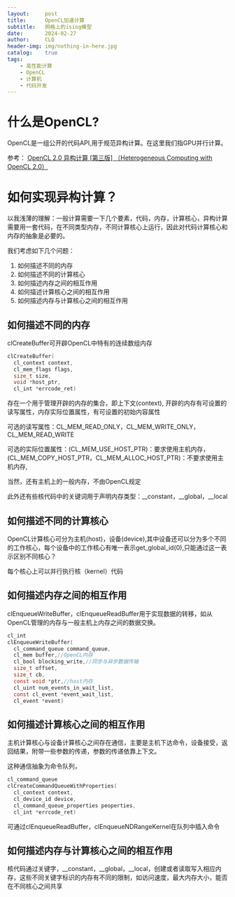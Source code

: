 ```yaml
---
layout:     post
title:      OpenCL加速计算
subtitle:   网格上的ising模型
date:       2024-02-27
author:     CLQ
header-img: img/nothing-in-here.jpg
catalog:    true
tags:
    - 高性能计算
    - OpenCL
    - 计算机
    - 代码开发
---
```


# 什么是OpenCL?

OpenCL是一组公开的代码API,用于规范异构计算。在这里我们指GPU并行计算。


参考：
[OpenCL 2.0 异构计算 [第三版] （Heterogeneous Computing with OpenCL 2.0）](https://www.bookstack.cn/read/Heterogeneous-Computing-with-OpenCL-2.0/README.md)

# 如何实现异构计算？

以我浅薄的理解：一般计算需要一下几个要素，代码，内存，计算核心，异构计算需要用一套代码，在不同类型内存，不同计算核心上运行，因此对代码计算核心和内存的抽象是必要的。

我们考虑如下几个问题：

1. 如何描述不同的内存
2. 如何描述不同的计算核心
3. 如何描述内存之间的相互作用
4. 如何描述计算核心之间的相互作用
5. 如何描述内存与计算核心之间的相互作用

## 如何描述不同的内存

clCreateBuffer可开辟OpenCL中特有的连续数组内存

```c
clCreateBuffer(
  cl_context context,
  cl_mem_flags flags,
  size_t size,
  void *host_ptr,
  cl_int *errcode_ret)
```

存在一个用于管理开辟的内存的集合，即上下文(context), 开辟的内存有可设置的读写属性，内存实际位置属性，有可设置的初始内容属性

可选的读写属性：CL_MEM_READ_ONLY，CL_MEM_WRITE_ONLY，CL_MEM_READ_WRITE

可选的实际位置属性：(CL_MEM_USE_HOST_PTR)：要求使用主机内存，(CL_MEM_COPY_HOST_PTR，CL_MEM_ALLOC_HOST_PTR)：不要求使用主机内存,

当然，还有主机上的一般内存，不由OpenCL规定

此外还有些核代码中的关键词用于声明内存类型：__constant，__global，__local

## 如何描述不同的计算核心

OpenCL计算核心可分为主机(host)，设备(device),其中设备还可以分为多个不同的工作核心，每个设备中的工作核心有唯一表示get_global_id(0),只能通过这一表示区别不同核心？

每个核心上可以并行执行核（kernel）代码

## 如何描述内存之间的相互作用

clEnqueueWriteBuffer，clEnqueueReadBuffer用于实现数据的转移，如从OpenCL管理的内存与一般主机上内存之间的数据交换。

```c
cl_int
clEnqueueWriteBuffer(
  cl_command_queue command_queue,
  cl_mem buffer,//OpenCL内存
  cl_bool blocking_write,//同步与异步数据传输
  size_t offset,
  size_t cb,
  const void *ptr,//host内存
  cl_uint num_events_in_wait_list,
  const cl_event *event_wait_list,
  cl_event *event)
```

## 如何描述计算核心之间的相互作用

主机计算核心与设备计算核心之间存在通信，主要是主机下达命令，设备接受，返回结果，附带一些参数的传递，参数的传递依靠上下文。

这种通信抽象为命令队列，

```c
cl_command_queue
clCreateCommandQueueWithProperties(
  cl_context context,
  cl_device_id device,
  cl_command_queue_properties peoperties,
  cl_int *errcode_ret)
```

可通过clEnqueueReadBuffer，clEnqueueNDRangeKernel在队列中插入命令


## 如何描述内存与计算核心之间的相互作用

核代码通过关键字，__constant，__global，__local，创建或者读取写入相应内存，这些不同关键字标识的内存有不同的限制，如访问速度，最大内存大小，能否在不同核心之间共享



